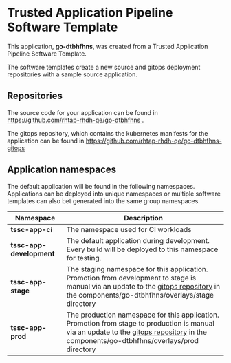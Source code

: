 # Trusted Application Pipeline Software Template

This application, **go-dtbhfhns**, was created from a Trusted Application Pipeline Software Template.

The software templates create a new source and gitops deployment repositories with a sample source application. 

## Repositories

The source code for your application can be found in [https://github.com/rhtap-rhdh-qe/go-dtbhfhns ](https://github.com/rhtap-rhdh-qe/go-dtbhfhns ).
 
The gitops repository, which contains the kubernetes manifests for the application can be found in 
[https://github.com/rhtap-rhdh-qe/go-dtbhfhns-gitops ](https://github.com/rhtap-rhdh-qe/go-dtbhfhns-gitops ) 

## Application namespaces 

The default application will be found in the following namespaces. Applications can be deployed into unique namespaces or multiple software templates can also bet generated into the same group namespaces.  

|  Namespace   |  Description   |  
| -------- | -------- |
| **tssc-app-ci** | The namespace used for CI workloads |
| **tssc-app-development** | The default application during development. Every build will be deployed to this namespace for testing. |
| **tssc-app-stage** | The staging namespace for this application. Promotion from development to stage is manual via an update to the [gitops repository](https://github.com/rhtap-rhdh-qe/go-dtbhfhns-gitops ) in the components/go-dtbhfhns/overlays/stage directory |
| **tssc-app-prod** | The production namespace for this application. Promotion from stage to production is manual via an update to the [gitops repository](https://github.com/rhtap-rhdh-qe/go-dtbhfhns-gitops ) in the components/go-dtbhfhns/overlays/prod directory |